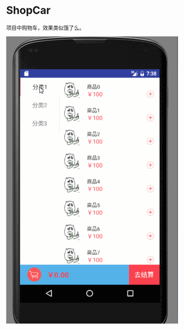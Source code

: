 # ShopCar
项目中购物车，效果类似饿了么。


![Image text](https://github.com/MirGao/ShopCar/blob/master/img-folder/a.gif)

